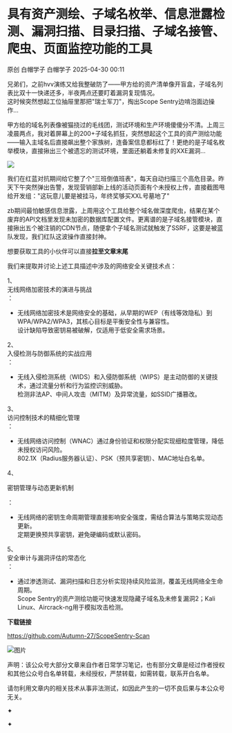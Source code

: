 #  具有资产测绘、子域名枚举、信息泄露检测、漏洞扫描、目录扫描、子域名接管、爬虫、页面监控功能的工具   
原创 白帽学子  白帽学子   2025-04-30 00:11  
  
兄弟们，之前hvv演练又给我整破防了——甲方给的资产清单像开盲盒，子域名列表比双十一快递还多，半夜两点还要盯着漏洞复现情况。  
这时候突然想起工位抽屉里那把"瑞士军刀"，掏出Scope Sentry边啃泡面边操作...  
  
甲方给的域名列表像被猫挠过的毛线团，测试环境和生产环境傻傻分不清。上周三凌晨两点，我对着屏幕上的200+子域名抓狂，突然想起这个工具的资产测绘功能——输入主域名后直接飙出整个家族树，连备案信息都标红了！更绝的是子域名枚举模块，直接揪出三个被遗忘的测试环境，里面还躺着未修复的XXE漏洞...  
  
![](https://mmbiz.qpic.cn/sz_mmbiz_jpg/LYy9xnADcdgNicvNRSLhfUvYT3bmoFmRsgQM7tjmtAROKyfictrZoRnCw0dp4IWp5ABobSYHYjCy03DSrbwSsBHQ/640?wx_fmt=jpeg "")  
  
我们在红蓝对抗期间给它整了个"三班倒值班表"，每天自动扫描三个高危目录。昨天下午突然弹出告警，发现营销部新上线的活动页面有个未授权上传，直接截图甩给开发组："这玩意儿要是被挂马，年终奖够买XXL号墓地了"  
  
zb期间最怕敏感信息泄露，上周用这个工具给整个域名做深度爬虫，结果在某个废弃的API文档里发现未加密的数据库配置文件。更离谱的是子域名接管模块，直接揪出五个被注销的CDN节点，随便拿个子域名测试就触发了SSRF，这要是被蓝队发现，我们红队这波操作直接封神。  
  
想要获取工具的小伙伴可以直接**拉至文章末尾**  
  
我们来提取并讨论上述工具描述中涉及的网络安全关键技术点：  
  
1、  
无线网络加密技术的演进与挑战  
：  
- 无线网络加密技术是网络安全的基础，从早期的WEP（有线等效隐私）到WPA/WPA2/WPA3，其核心目标是平衡安全性与兼容性。  
设计缺陷导致密钥易被破解，仅适用于低安全需求场景。  
  
2、  
入侵检测与防御系统的实战应用  
：  
- 无线入侵检测系统（WIDS）和入侵防御系统（WIPS）是主动防御的关键技术，通过流量分析和行为监控识别威胁。  
检测非法AP、中间人攻击（MITM）及异常流量，如SSID广播篡改。  
  
3、  
访问控制技术的精细化管理  
：  
- 无线网络访问控制（WNAC）通过身份验证和权限分配实现细粒度管理，降低未授权访问风险。  
802.1X（Radius服务器认证）、PSK（预共享密钥）、MAC地址白名单。  
  
4、  
  
密钥管理与动态更新机制  
  
：  
- 无线网络的密钥生命周期管理直接影响安全强度，需结合算法与策略实现动态更新。  
定期更换预共享密钥，避免硬编码或默认密码。  
  
5、  
安全审计与漏洞评估的常态化  
：  
- 通过渗透测试、漏洞扫描和日志分析实现持续风险监测，覆盖无线网络全生命周期。  
Scope Sentry的资产测绘功能可快速发现隐藏子域名及未修复漏洞2；Kali Linux、Aircrack-ng用于模拟攻击检测。  
  
  
  
  
**下载链接**  
  
https://github.com/Autumn-27/ScopeSentry-Scan  
  
  
![图片](https://mmbiz.qpic.cn/sz_mmbiz_gif/LYy9xnADcdhic61NkXCWKufScrUrmmsG8tztWD8fDRiatPUaljxxpKc1PpnYNFjPibU5FwJmcuO4mZoQg5aXsAcog/640?wx_fmt=gif&wxfrom=5&wx_lazy=1&wx_co=1&tp=webp "")  
  
  
声明：该公众号大部分文章来自作者日常学习笔记，也有部分文章是经过作者授权和其他公众号白名单转载，未经授权，严禁转载，如需转载，联系开白名单。  
  
请勿利用文章内的相关技术从事非法测试，如因此产生的一切不良后果与本公众号无关。  
  
✦  
  
✦  
  
  
